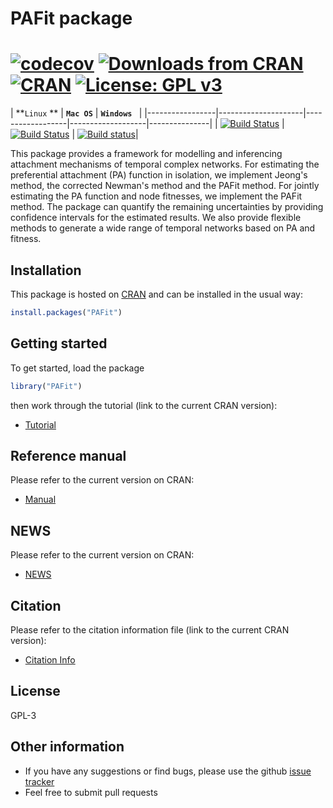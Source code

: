 # PAFit package
[![codecov](https://codecov.io/gh/thongphamthe/PAFit/branch/master/graph/badge.svg)](https://codecov.io/gh/thongphamthe/PAFit)
[![Downloads from CRAN](https://cranlogs.r-pkg.org/badges/PAFit?color=brightgreen)](https://CRAN.R-project.org/package=PAFit)
[![CRAN](https://www.r-pkg.org/badges/version/PAFit)](https://cran.rstudio.com/package=PAFit)
[![License: GPL v3](https://img.shields.io/badge/License-GPL%20v3-brightgreen.svg)](https://www.gnu.org/licenses/gpl-3.0)
====================

| **`Linux` ** | **`Mac OS`** | **`Windows `** |
|-----------------|---------------------|------------------|-------------------|---------------|
| [![Build Status](https://travis-ci.org/thongphamthe/PAFit.svg?branch=devel)](https://travis-ci.org/thongphamthe/PAFit) | [![Build Status](https://travis-ci.org/thongphamthe/PAFit.svg?branch=os-x)](https://travis-ci.org/thongphamthe/PAFit) | [![Build status](https://ci.appveyor.com/api/projects/status/ufje8pyddp42tbfu?svg=true
)](https://ci.appveyor.com/project/thongphamthe/pafit/branch/devel)|


This package provides a framework for modelling and inferencing attachment mechanisms of temporal complex networks. For estimating the preferential attachment (PA) function in isolation, we implement Jeong's method, the corrected Newman's method and the PAFit method. For jointly estimating the PA function and node fitnesses, we implement the PAFit method. The package can quantify the remaining uncertainties by providing confidence intervals for the estimated results. We also provide flexible methods to generate a wide range of temporal networks based on PA and fitness.   

Installation
------------

This package is hosted on [CRAN](https://CRAN.R-project.org/package=PAFit) and can be installed in the usual way:
```r
install.packages("PAFit")
```

Getting started
---------------

To get started, load the package
```r
library("PAFit")
```
then work through the tutorial (link to the current CRAN version):

 * [Tutorial](https://CRAN.R-project.org/package=PAFit/vignettes/Tutorial.pdf)
 
Reference manual
---------------

Please refer to the current version on CRAN:

 * [Manual](https://CRAN.R-project.org/package=PAFit/PAFit.pdf) 

NEWS
---------------

Please refer to the current version on CRAN:

 * [NEWS](https://CRAN.R-project.org/package=PAFit/news.html)

Citation
---------------

Please refer to the citation information file (link to the current CRAN version): 

 * [Citation Info](https://CRAN.R-project.org/package=PAFit/citation.html)
 
License
-----------------
GPL-3

Other information
-----------------

 * If you have any suggestions or find bugs, please use the github [issue tracker](https://github.com/thongphamthe/PAFit/issues)
 * Feel free to submit pull requests
